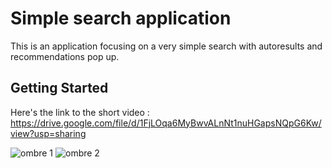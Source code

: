 # Simple search application 

This is an application focusing on a very simple search with autoresults and recommendations pop up.

## Getting Started

Here's the link to the short video : 
https://drive.google.com/file/d/1FjLOqa6MyBwvALnNt1nuHGapsNQpG6Kw/view?usp=sharing

![ombre 1](https://user-images.githubusercontent.com/55325503/118365218-67347380-b5b9-11eb-88d0-67a5eba0f326.jpg)
![ombre 2](https://user-images.githubusercontent.com/55325503/118365222-6a2f6400-b5b9-11eb-8e4d-9bc5a145b2e8.jpg)

